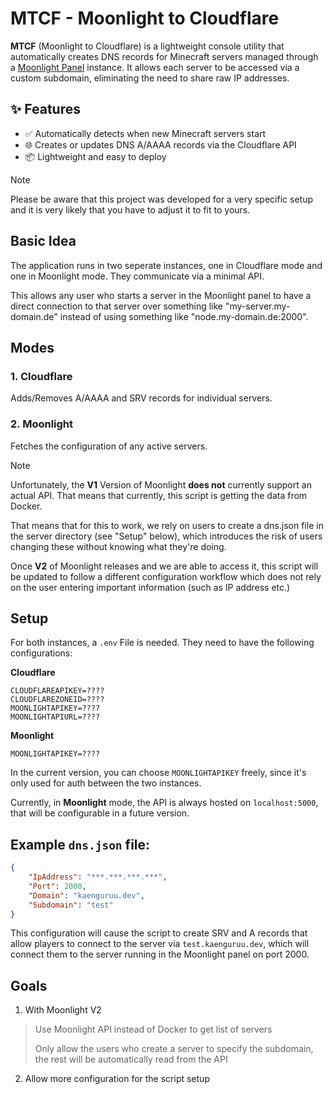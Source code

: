 # MTCF - Moonlight to Cloudflare

**MTCF** (Moonlight to Cloudflare) is a lightweight console utility that automatically creates DNS records for Minecraft servers managed through a [Moonlight Panel](https://moonlightpanel.xyz/) instance. It allows each server to be accessed via a custom subdomain, eliminating the need to share raw IP addresses.

## ✨ Features

- ✅ Automatically detects when new Minecraft servers start
- 🌐 Creates or updates DNS A/AAAA records via the Cloudflare API
- 📦 Lightweight and easy to deploy


> [!NOTE]
> Please be aware that this project was developed for a very specific setup and it is very likely that you have to adjust it to fit to yours.

## Basic Idea

The application runs in two seperate instances, one in Cloudflare mode and one in Moonlight mode. They communicate via a minimal API.

This allows any user who starts a server in the Moonlight panel to have a direct connection to that server over something like "my-server.my-domain.de" instead of using something like "node.my-domain.de:2000".

## Modes

### 1. Cloudflare

Adds/Removes A/AAAA and SRV records for individual servers.

### 2. Moonlight 

Fetches the configuration of any active servers.
> [!NOTE]
> Unfortunately, the **V1** Version of Moonlight **does not** currently support an actual API. That means that currently, this script is getting the data from Docker.
>
> That means that for this to work, we rely on users to create a dns.json file in the server directory (see "Setup" below), which introduces the risk of users changing these without knowing what they're doing.
>
> Once **V2** of Moonlight releases and we are able to access it, this script will be updated to follow a different configuration workflow which does not rely on the user entering important information (such as IP address etc.)



 ## Setup

 For both instances, a `.env` File is needed. They need to have the following configurations:

**Cloudflare**
```
CLOUDFLAREAPIKEY=????
CLOUDFLAREZONEID=????
MOONLIGHTAPIKEY=????
MOONLIGHTAPIURL=????
```

**Moonlight**
```
MOONLIGHTAPIKEY=????
```

In the current version, you can choose `MOONLIGHTAPIKEY` freely, since it's only used for auth between the two instances.

Currently, in **Moonlight** mode, the API is always hosted on `localhost:5000`, that will be configurable in a future version.


## Example `dns.json` file:

```json
{
    "IpAddress": "***.***.***.***",
    "Port": 2000,
    "Domain": "kaenguruu.dev",
    "Subdomain": "test"
}
```

This configuration will cause the script to create SRV and A records that allow players to connect to the server via `test.kaenguruu.dev`, which will connect them to the server running in the Moonlight panel on port 2000.


## Goals

1. With Moonlight V2
> Use Moonlight API instead of Docker to get list of servers
>
> Only allow the users who create a server to specify the subdomain, the rest will be automatically read from the API

2. Allow more configuration for the script setup
